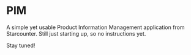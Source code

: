 # PIM
A simple yet usable Product Information Management application from Starcounter. Still just starting up, so no instructions yet.

Stay tuned!
